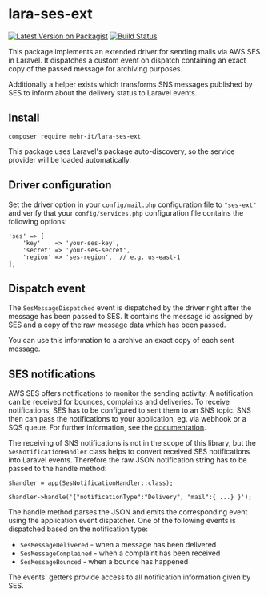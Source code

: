 # lara-ses-ext
[![Latest Version on Packagist](https://img.shields.io/packagist/v/mehr-it/lara-ses-ext.svg?style=flat-square)](https://packagist.org/packages/mehr-it/lara-ses-ext)
[![Build Status](https://travis-ci.org/mehr-it/lara-ses-ext.svg?branch=master)](https://travis-ci.org/mehr-it/lara-ses-ext)

This package implements an extended driver for sending mails via AWS SES in Laravel. It dispatches
a custom event on dispatch containing an exact copy of the passed message for archiving purposes.

Additionally a helper exists which transforms SNS messages published by SES to inform about the 
delivery status to Laravel events.

## Install

	composer require mehr-it/lara-ses-ext
	
This package uses Laravel's package auto-discovery, so the service provider will be loaded 
automatically.


## Driver configuration
Set the driver option in your `config/mail.php` configuration file to `"ses-ext"` and verify
that your `config/services.php` configuration file contains the following options:

	'ses' => [
        'key'    => 'your-ses-key',
        'secret' => 'your-ses-secret',
        'region' => 'ses-region',  // e.g. us-east-1
    ],
    
## Dispatch event
The `SesMessageDispatched` event is dispatched by the driver right after the message has been
passed to SES. It contains the message id assigned by SES and a copy of the raw message data
which has been passed.

You can use this information to a archive an exact copy of each sent message.

## SES notifications
AWS SES offers notifications to monitor the sending activity. A notification can be received for
bounces, complaints and deliveries. To receive notifications, SES has to be configured to sent
them to an SNS topic. SNS then can pass the notifications to your application, eg. via webhook
or a SQS queue. For further information, see the [documentation](https://docs.aws.amazon.com/ses/latest/DeveloperGuide/monitor-sending-activity-using-notifications.html).

The receiving of SNS notifications is not in the scope of this library, but the
`SesNotificationHandler` class helps to convert received SES notifications into Laravel events. 
Therefore the raw JSON notification string has to be passed to the handle method:

    $handler = app(SesNotificationHandler::class);
    
    $handler->handle('{"notificationType":"Delivery", "mail":{ ...} }');
    
The handle method parses the JSON and emits the corresponding event using the application
event dispatcher. One of the following events is dispatched based on the notification type:

* `SesMessageDelivered` - when a message has been delivered
* `SesMessageComplained` - when a complaint has been received
* `SesMessageBounced` - when a bounce has happened

The events' getters provide access to all notification information given by SES.


